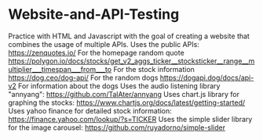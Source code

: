 # Website-and-API-Testing
Practice with HTML and Javascript with the goal of creating a website that combines the usage of multiple APIs. 
Uses the public APIs:
https://zenquotes.io/   For the homepage random quote
https://polygon.io/docs/stocks/get_v2_aggs_ticker__stocksticker__range__multiplier___timespan___from___to  For the stock information
https://dog.ceo/dog-api/ For the random dogs
https://dogapi.dog/docs/api-v2 For information about the dogs
Uses the audio listening library "annyang": https://github.com/TalAter/annyang
Uses chart.js library for graphing the stocks: https://www.chartjs.org/docs/latest/getting-started/
Uses yahoo finance for detailed stock information: https://finance.yahoo.com/lookup/?s=TICKER
Uses the simple slider library for the image carousel: https://github.com/ruyadorno/simple-slider


